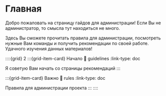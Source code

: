 # Главная
Добро пожаловать на страницу гайдов для администрации! Если Вы не администратор, то
смысла тут находиться не много. 

Здесь Вы сможете прочитать правила для администрации, посмотреть нужные Вам команды
и получить рекомендации по своей работе. Удачного изучения данных материалов!

::::{grid} 2
:::{grid-item-card} Начало
:link: guidelines
:link-type: doc

Я советую Вам начать со страницы рекомендаций
:::

:::{grid-item-card} Важно
:link: rules
:link-type: doc

Правила для администрации проекта
:::
::::